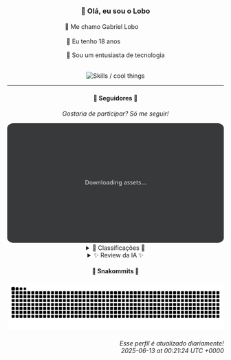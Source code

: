 <div align="center">
  <h3>👋 Olá, eu sou o Lobo</h3>
  
  <p>🐺 Me chamo Gabriel Loboㅤㅤㅤㅤㅤ</p>
  <p>🧔 Eu tenho 18 anosㅤㅤㅤㅤㅤㅤㅤㅤ</p>
  <p>🧠 Sou um entusiasta de tecnologia</p>

  <br/>

  <img width="600" alt="Skills / cool things" src="https://skills-icons.vercel.app/api/icons?i=python,md,html,css,js,github,git,vscode,linux,node,ts,sass,react,vite,vercel,lottie,ionic,capacitor,zustand,framer,firebase,arduino,godot,tailwind,shadcnui,lucide,zorinos,pnpm,reactnative&perline=14" />
</div>

<hr />

<div align="center">
    <h4>👤 Seguidores 👤</h4>
    <p><i>Gostaria de participar? Só me seguir!</i></p>
    <img width="600" src=".github/assets/cards/top3.svg" alt="Top 3 followers contributors (monthly)" />
    <details>
    <summary>🏅 Classificações 🏅</summary>
    <br/>
    <table>
        <thead>
            <tr align="center">
                <th>Posição</th>
                <th>Seguidor</th>
                <th>Contribuições</th>
            </tr>
        </thead>
        <tbody>
            <tr align="center">
                <td>1°</td>
                <td><a href="https://github.com/EvertonMJunior">Everton Marcelino Jr.</a></td>
                <td>136 ctr.</td>
            </tr>
            <tr align="center">
                <td>2°</td>
                <td><a href="https://github.com/danko-nobre">Danilo Nobre</a></td>
                <td>81 ctr.</td>
            </tr>
            <tr align="center">
                <td>3°</td>
                <td><a href="https://github.com/wTechnoo">Cézar</a></td>
                <td>57 ctr.</td>
            </tr>
            <tr align="center">
                <td>4°</td>
                <td><a href="https://github.com/TopTrenDev">TopTrenDev</a></td>
                <td>37 ctr.</td>
            </tr>
            <tr align="center">
                <td>5°</td>
                <td><a href="https://github.com/RafaZeero">Rafael Lima de Morais</a></td>
                <td>33 ctr.</td>
            </tr>
            <tr align="center">
                <td>6°</td>
                <td><a href="https://github.com/LuidiPiresHub">Luídi Pires</a></td>
                <td>23 ctr.</td>
            </tr>
            <tr align="center">
                <td>7°</td>
                <td><a href="https://github.com/felipegueller">Felipe Gueller</a></td>
                <td>22 ctr.</td>
            </tr>
            <tr align="center">
                <td>8°</td>
                <td><a href="https://github.com/filipedeschamps">Filipe Deschamps</a></td>
                <td>16 ctr.</td>
            </tr>
            <tr align="center">
                <td>9°</td>
                <td><a href="https://github.com/ericsonmoreira">Éricson Rogério Moreira</a></td>
                <td>16 ctr.</td>
            </tr>
            <tr align="center">
                <td>10°</td>
                <td><a href="https://github.com/cookieukw">CookieUkw</a></td>
                <td>10 ctr.</td>
            </tr>
        </tbody>
    </table>
    </details>
    <details>
    <summary>✨ Review da IA ✨</summary>
    <br/>
    <div align="justify"><p><b>Everton Marcelino Jr.</b>, ah, o primeiro lugar! Parabéns por contribuir mais que os outros, mas vamos ser honestos, com um "bio" tão genérico como "apaixonado por tecnologia", era o mínimo que você podia fazer. E trabalhar no TypeORM? Espero que esteja adicionando uns bons "<i>types</i>" por lá, porque, né...</p>
<p><b>Danilo Nobre</b>, "Full-stack, Game dev e 3D Enthusiast". Que currículo! Mas parece que a maior parte das suas contribuições recentes são em coisas que ninguém usa. Seus dias estão sendo gastos em projetos que só sua mãe elogia? Talvez seja hora de focar em algo que realmente impressione, em vez de "experiências com um toque de 3D".</p>
<p><b>Cézar</b>, .NET Developer. Que conveniente, você não tem nenhuma atividade recente para eu poder te humilhar. É o famoso "quiet quitting" da programação? Pelo menos você economizou energia, enquanto os outros se esforçam para fazer algo que ninguém vai usar.</p>
<p><b>TopTrenDev</b>, "Full-Stack & Blockchain Developer". Ah, sim, o especialista em Solana que está salvando o mundo com "Meme AI Agent". Sério, você está gastando seu tempo com isso? Imagino que as criptomoedas te deem mais dor de cabeça do que dinheiro no fim do mês. Mas continue sonhando com o próximo Bitcoin, quem sabe um dia você acerta.</p>
<p><b>Rafael Lima de Morais</b>, "Software Engineer | Go | Typescript | Rust | Vim". Parece o cardápio de um restaurante de programação. Mas olhando seus repositórios, a maioria é "fork" ou abandonada. Talvez seja hora de focar em algo e virar especialista, em vez de só saber um pouco de cada coisa. Vim, pelo menos, você já domina, né?</p>
<p><b>Luídi Pires</b>, "Front-End | Back-End | Full Stack". Mais um "Full Stack" que parece mais "Full of Stack Overflow". Seus projetos parecem mais trabalhos de escola do que algo que um profissional faria. Mas ei, pelo menos você tem um portfólio, mesmo que ele precise de uma boa repaginada.</p>
<p><b>Felipe Gueller</b>, "Bacharel em Sistemas de Informações". Que legal que você tem um diploma, mas seus "componentes HTML diversos" não parecem muito diversos. E um repositório para aprender HTML e CSS? Espero que você já tenha passado dessa fase, ou talvez seja hora de repensar a carreira.</p>
<p><b>Filipe Deschamps</b>, ah, o guru que nos ilumina com seu "curso.dev". Pelo menos você contribui para o próprio conteúdo. Mas vamos ser sinceros, seu "doom-fire-algorithm" é legal, mas já tem uns 30 anos. Hora de inovar, Filipe, ou vai virar meme.</p>
<p><b>Éricson Rogério Moreira</b>, "Full Stack Developer". Mais um na multidão. Seus projetos parecem todos inacabados e com nomes genéricos. "Buds Game House"? Sério? Parece nome de boteco. Mas ei, pelo menos você está tentando, mesmo que o resultado seja... questionável.</p>
<p><b>CookieUkw</b>, com seus 10 "valiosas" contribuições. "Vex-AI", um projeto para criar uma IA consciente? Que pretensão! Seus repositórios parecem mais um amontoado de ideias do que algo realmente funcional. Mas continue sonhando, quem sabe um dia sua IA não domine o mundo... ou pelo menos consiga responder um "olá".</p>
<p><b>Deyved Antonio</b>, "Analista de Dados". Parece que seus projetos de análise de dados são tão empolgantes quanto uma planilha do Excel. "Projeto_Turnover_colaboradores"? Que nome original! Mas ei, pelo menos você é pai e marido, então tem algo de bom na sua vida além de números sem graça.</p>
</div>
    </details>
</div>

<div align="center">
  <h4>🐍 Snakommits 🐍</h4>
    <picture>
      <source media="(prefers-color-scheme: dark)" srcset="https://raw.githubusercontent.com/Lobooooooo14/Lobooooooo14/snake-output/snake-dark.svg">
      <source media="(prefers-color-scheme: light)" srcset="https://raw.githubusercontent.com/Lobooooooo14/Lobooooooo14/snake-output/snake-light.svg">
      <img alt="github contribution grid snake animation" src="https://raw.githubusercontent.com/Lobooooooo14/Lobooooooo14/snake-output/snake-light.svg">
    </picture>
</div>

<h6 align="right">
  Esse perfil é atualizado diariamente!<br/> <i>2025-06-13 at 00:21:24 UTC +0000</i>
<h6>